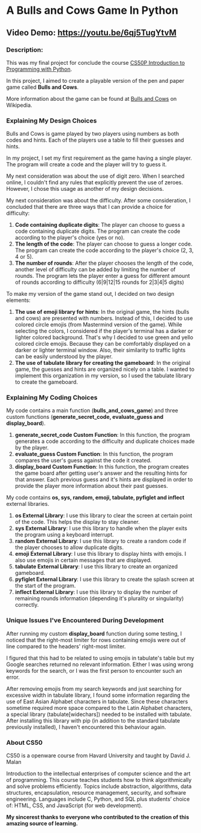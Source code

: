 # A Bulls and Cows Game In Python
## Video Demo:  https://youtu.be/6qj5TugYtvM
### Description:
This was my final project for conclude the course [CS50P Introduction to Programming with Python](https://cs50.harvard.edu/python/2022/).

In this project, I aimed to create a playable version of the pen and paper game called **Bulls and Cows**.

More information about the game can be found at [Bulls and Cows](https://en.wikipedia.org/wiki/Bulls_and_Cows) on Wikipedia.

### Explaining My Design Choices

Bulls and Cows is game played by two players using numbers as both codes and hints. Each of the players use a table to fill their guesses and hints.

In my project, I set my first requirement as the game having a single player. The program will create a code and the player will try to guess it.

My next consideration was about the use of digit zero. When I searched online, I couldn't find any rules that explicitly prevent the use of zeroes. However, I chose this usage as another of my design decisions.

My next consideration was about the difficulty. After some consideration, I concluded that there are three ways that I can provide a choice for difficulty:

1. **Code containing duplicate digits**: The player can choose to guess a code containing duplicate digits. The program can create the code according to the player's choice (yes or no).
2. **The length of the code**: The player can choose to guess a longer code. The program can create the code according to the player's choice (2, 3, 4 or 5).
3. **The number of rounds**: After the player chooses the length of the code, another level of difficulty can be added by limiting the number of rounds. The program lets the player enter a guess for different amount of rounds according to difficulty (6|9|12|15 rounds for 2|3|4|5 digits)

To make my version of the game stand out, I decided on two design elements:

1. **The use of emoji library for hints**: In the original game, the hints (bulls and cows) are presented with numbers. Instead of this, I decided to use colored circle emojis (from Mastermind version of the game). While selecting the colors, I considered if the player's terminal has a darker or lighter colored background. That's why I decided to use green and yello colored circle emojis. Because they can be comfortably displayed on a darker or lighter terminal window. Also, their similarity to traffic lights can be easily understood by the player.
2. **The use of tabulate library for creating the gameboard**: In the original game, the guesses and hints are organized nicely on a table. I wanted to implement this organization in my version, so I used the tabulate library to create the gameboard.

### Explaining My Coding Choices

My code contains a main function (**bulls_and_cows_game**) and three custom functions (**generate_secret_code, evaluate_guess and display_board**).

1. **generate_secret_code Custom Function**: In this function, the program generates a code according to the difficulty and duplicate choices made by the player.
2. **evaluate_guess Custom Function**: In this function, the program compares the user's guess against the code it created.
3. **display_board Custom Function**: In this function, the program creates the game board after getting user's answer and the resulting hints for that answer. Each previous guess and it's hints are displayed in order to provide the player more information about their past guesses.

My code contains **os, sys, random, emoji, tabulate, pyfiglet and inflect** external libraries.
1. **os External Library**: I use this library to clear the screen at certain point of the code. This helps the display to stay cleaner.
2. **sys External Library**: I use this library to handle when the player exits the program using a keyboard interrupt.
3. **random External Library**: I use this library to create a random code if the player chooses to allow duplicate digits.
4. **emoji External Library**: I use this library to display hints with emojis. I also use emojis in certain messages that are displayed.
5. **tabulate External Library**: I use this library to create an organized gameboard.
6. **pyfiglet External Library**: I use this library to create the splash screen at the start of the program.
7. **inflect External Library**: I use this library to display the number of remaining rounds information (depending it's plurality or singularity) correctly.

### Unique Issues I've Encountered During Development

After running my custom **display_board** function during some testing, I noticed that the right-most limiter for rows containing emojis were out of line compared to the headers' right-most limiter.

I figured that this had to be related to using emojis in tabulate's table but my Google searches returned no relevant information. Either I was using wrong keywords for the search, or I was the first person to encounter such an error.

After removing emojis from my search keywords and just searching for excessive width in tabulate library, I found some information regarding the use of East Asian Alphabet characters in tabulate. Since these characters sometime required more space compared to the Latin Alphabet characters, a special library (tabulate[widechars]) needed to be installed with tabulate. After installing this library with pip (in addition to the standard tabulate previously installed), I haven't encountered this behaviour again.

### About CS50

CS50 is a openware course from Havard University and taught by David J. Malan

Introduction to the intellectual enterprises of computer science and the art of programming. This course teaches students how to think algorithmically and solve problems efficiently. Topics include abstraction, algorithms, data structures, encapsulation, resource management, security, and software engineering. Languages include C, Python, and SQL plus students’ choice of: HTML, CSS, and JavaScript (for web development).

**My sincerest thanks to everyone who contributed to the creation of this amazing source of learning.**
